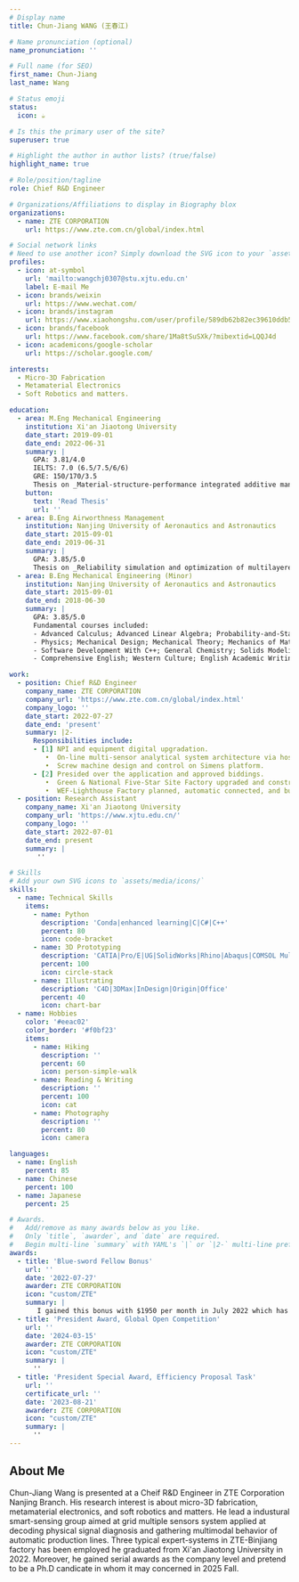 ```yaml
---
# Display name
title: Chun-Jiang WANG (王春江)

# Name pronunciation (optional)
name_pronunciation: ''

# Full name (for SEO)
first_name: Chun-Jiang
last_name: Wang

# Status emoji
status:
  icon: ☕️

# Is this the primary user of the site?
superuser: true

# Highlight the author in author lists? (true/false)
highlight_name: true

# Role/position/tagline
role: Chief R&D Engineer

# Organizations/Affiliations to display in Biography blox
organizations:
  - name: ZTE CORPORATION
    url: https://www.zte.com.cn/global/index.html

# Social network links
# Need to use another icon? Simply download the SVG icon to your `assets/media/icons/` folder.
profiles:
  - icon: at-symbol
    url: 'mailto:wangchj0307@stu.xjtu.edu.cn'
    label: E-mail Me
  - icon: brands/weixin
    url: https://www.wechat.com/
  - icon: brands/instagram
    url: https://www.xiaohongshu.com/user/profile/589db62b82ec39610ddb53b7?xsec_token=YB51rpbBo5LJg6U2y5wnfUZlZ258kgvjPvnApgNfanGJw=&xsec_source=app_share&xhsshare=CopyLink&appuid=589db62b82ec39610ddb53b7&apptime=1740730645&share_id=d92882a577104c3cb2c4e868e1292dc9
  - icon: brands/facebook
    url: https://www.facebook.com/share/1Ma8tSuSXk/?mibextid=LQQJ4d
  - icon: academicons/google-scholar
    url: https://scholar.google.com/

interests:
  - Micro-3D Fabrication
  - Metamaterial Electronics
  - Soft Robotics and matters.

education:
  - area: M.Eng Mechanical Engineering
    institution: Xi'an Jiaotong University
    date_start: 2019-09-01
    date_end: 2022-06-31
    summary: |
      GPA: 3.81/4.0
      IELTS: 7.0 (6.5/7.5/6/6)
      GRE: 150/170/3.5
      Thesis on _Material-structure-performance integrated additive manufacturing of flexible metamaterial piezoelectric devices and its application_. Supervised by [Prof Xiaoming Chen](https://gr.xjtu.edu.cn/en/web/xiaomingchen). Presented papers at 4 Peer-reviewed journal articles with the contributions being attended in 5 International Proceedings.
    button:
      text: 'Read Thesis'
      url: ''
  - area: B.Eng Airworthness Management
    institution: Nanjing University of Aeronautics and Astronautics
    date_start: 2015-09-01
    date_end: 2019-06-31
    summary: |
      GPA: 3.85/5.0
      Thesis on _Reliability simulation and optimization of multilayered pump system on the base of discrete-time Markov chain_.
  - area: B.Eng Mechanical Engineering (Minor)
    institution: Nanjing University of Aeronautics and Astronautics
    date_start: 2015-09-01
    date_end: 2018-06-30
    summary: |
      GPA: 3.85/5.0
      Fundamental courses included:
      - Advanced Calculus; Advanced Linear Algebra; Probability-and-Statistics;
      - Physics; Mechanical Design; Mechanical Theory; Mechanics of Materials; Engineering drawing;
      - Software Development With C++; General Chemistry; Solids Modeling and 3D Mechanical Design Principles;
      - Comprehensive English; Western Culture; English Academic Writing;

work:
  - position: Chief R&D Engineer
    company_name: ZTE CORPORATION
    company_url: 'https://www.zte.com.cn/global/index.html'
    company_logo: ''
    date_start: 2022-07-27
    date_end: 'present'
    summary: |2-
      Responsibilities include:
      - [1] NPI and equipment digital upgradation.
         •  On-line multi-sensor analytical system architecture via host-PC and Mitsubishi integration.
         •  Screw machine design and control on Simens platform.
      - [2] Presided over the application and approved biddings.
         •  Green & National Five-Star Site Factory upgraded and construction.
         •  WEF-Lighthouse Factory planned, automatic connected, and built in Penang, Malaysia.
  - position: Research Assistant
    company_name: Xi'an Jiaotong University
    company_url: 'https://www.xjtu.edu.cn/'
    company_logo: ''
    date_start: 2022-07-01
    date_end: present
    summary: |
       ''

# Skills
# Add your own SVG icons to `assets/media/icons/`
skills:
  - name: Technical Skills
    items:
      - name: Python
        description: 'Conda|enhanced learning|C|C#|C++'
        percent: 80
        icon: code-bracket
      - name: 3D Prototyping
        description: 'CATIA|Pro/E|UG|SolidWorks|Rhino|Abaqus|COMSOL Multiphysics|Adams'
        percent: 100
        icon: circle-stack
      - name: Illustrating
        description: 'C4D|3DMax|InDesign|Origin|Office'
        percent: 40
        icon: chart-bar
  - name: Hobbies
    color: '#eeac02'
    color_border: '#f0bf23'
    items:
      - name: Hiking
        description: ''
        percent: 60
        icon: person-simple-walk
      - name: Reading & Writing
        description: ''
        percent: 100
        icon: cat
      - name: Photography
        description: ''
        percent: 80
        icon: camera

languages:
  - name: English
    percent: 85
  - name: Chinese
    percent: 100
  - name: Japanese
    percent: 25

# Awards.
#   Add/remove as many awards below as you like.
#   Only `title`, `awarder`, and `date` are required.
#   Begin multi-line `summary` with YAML's `|` or `|2-` multi-line prefix and indent 2 spaces below.
awards:
  - title: 'Blue-sword Fellow Bonus'
    url: ''
    date: '2022-07-27'
    awarder: ZTE CORPORATION
    icon: "custom/ZTE"
    summary: |
       I gained this bonus with $1950 per month in July 2022 which has occupied 0.1% candicates in ZTE CORPORATION.
  - title: 'President Award, Global Open Competition'
    url: ''
    date: '2024-03-15'
    awarder: ZTE CORPORATION
    icon: "custom/ZTE"
    summary: |
      ''
  - title: 'President Special Award, Efficiency Proposal Task'
    url: ''
    certificate_url: ''
    date: '2023-08-21'
    awarder: ZTE CORPORATION
    icon: "custom/ZTE"
    summary: |
      ''
---
```


## About Me

Chun-Jiang Wang is presented at a Cheif R&D Engineer in ZTE Corporation Nanjing Branch. His research interest is about micro-3D fabrication, metamaterial electronics, and soft robotics and matters. He lead a industural smart-sensing group aimed at grid multiple sensors system applied at decoding physical signal diagnosis and gathering multimodal behavior of automatic production lines. Three typical expert-systems in ZTE-Binjiang factory has been employed he graduated from Xi'an Jiaotong University in 2022. Moreover, he gained serial awards as the company level and pretend to be a Ph.D candicate in whom it may concerned in 2025 Fall.
